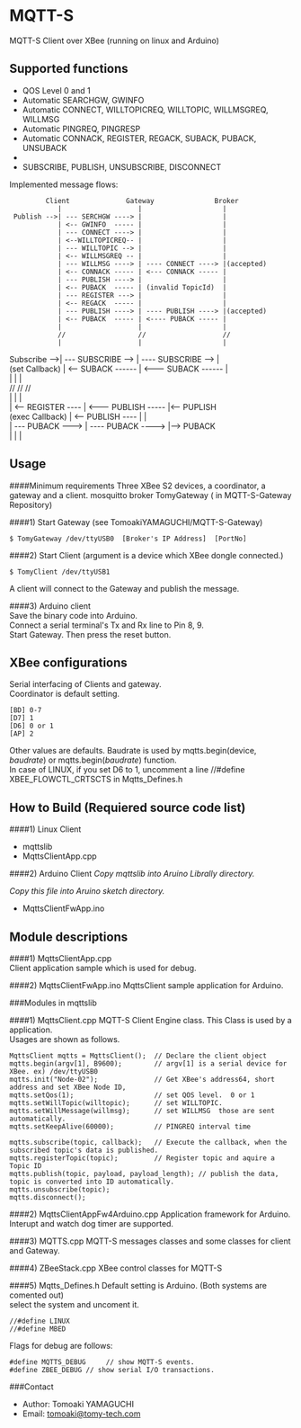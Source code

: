 MQTT-S
======
  MQTT-S Client over XBee  (running on linux and Arduino)  
  
  

Supported functions
-------------------

*  QOS Level 0 and 1
*  Automatic SEARCHGW, GWINFO
*  Automatic CONNECT, WILLTOPICREQ, WILLTOPIC, WILLMSGREQ, WILLMSG
*  Automatic PINGREQ, PINGRESP
*  Automatic CONNACK, REGISTER, REGACK, SUBACK, PUBACK, UNSUBACK
*  
*  SUBSCRIBE, PUBLISH, UNSUBSCRIBE, DISCONNECT

Implemented message flows:   

             Client              Gateway               Broker
                |                   |                    |      
     Publish -->| --- SERCHGW ----> |                    |  
                | <-- GWINFO  ----- |                    |  
                | --- CONNECT ----> |                    |  
                | <--WILLTOPICREQ-- |                    |  
                | --- WILLTOPIC --> |                    |  
                | <-- WILLMSGREQ -- |                    |  
                | --- WILLMSG ----> | ---- CONNECT ----> |(accepted)     
                | <-- CONNACK ----- | <--- CONNACK ----- |   
                | --- PUBLISH ----> |                    |  
                | <-- PUBACK  ----- | (invalid TopicId)  |  
                | --- REGISTER ---> |                    |  
                | <-- REGACK  ----- |                    |  
                | --- PUBLISH ----> | ---- PUBLISH ----> |(accepted)  
                | <-- PUBACK  ----- | <---- PUBACK ----- |    
                |                   |                    |    
                //                  //                   //      
                |                   |                    |        
   Subscribe -->| --- SUBSCRIBE --> | ---- SUBSCRIBE --> |     
 (set Callback) | <-- SUBACK ------ | <--- SUBACK ------ |    
                |                   |                    |    
                //                  //                   //    
                |                   |                    |    
                | <-- REGISTER ---- | <--- PUBLISH ----- |<-- PUPLISH  
(exec Callback) | <-- PUBLISH  ---- |                    |  
                | --- PUBACK   ---> | ---- PUBACK  ----> |--> PUBACK  
                |                   |                    |  
                  
                

Usage
------
####Minimum requirements
  Three XBee S2 devices,  a coordinator, a gateway and a client.
  mosquitto broker
  TomyGateway   ( in MQTT-S-Gateway Repository)

####1) Start Gateway  (see  TomoakiYAMAGUCHI/MQTT-S-Gateway)  
    
    $ TomyGateway /dev/ttyUSB0  [Broker's IP Address]  [PortNo]   
  
####2) Start Client   (argument is a device which XBee dongle connected.)  
    
    $ TomyClient /dev/ttyUSB1
  
  A client will connect to the Gateway and publish the message.
  
####3) Arduino client  
  Save the binary code into Arduino.  
  Connect a serial terminal's Tx and Rx line to Pin 8, 9.  
  Start Gateway.
  Then press the reset button.
  
  
XBee configurations
----------------------
  Serial interfacing  of Clients and gateway.  
  Coordinator is default setting.
  
    [BD] 0-7   
    [D7] 1  
    [D6] 0 or 1  
    [AP] 2

  Other values are defaults. Baudrate is used by  mqtts.begin(device, _baudrate_) or mqtts.begin(_baudrate_) function.   
  In case of LINUX, if you set D6 to 1, uncomment a line //#define XBEE_FLOWCTL_CRTSCTS in Mqtts_Defines.h
  

How to Build (Requiered source code list)
-----------
####1) Linux Client
*  mqttslib    
*  MqttsClientApp.cpp  

####2) Arduino Client
_Copy mqttslib into Aruino Librally directory._

_Copy this file into Aruino sketch directory._
*  MqttsClientFwApp.ino
  

Module descriptions
-------------------  
####1) MqttsClientApp.cpp  
Client application sample which is used for debug.

  
####2) MqttsClientFwApp.ino
  MqttsClient sample application for Arduino. 
    
###Modules in mqttslib

####1) MqttsClient.cpp
  MQTT-S Client Engine class. This Class is used by  a application.  
  Usages are shown as follows.
  
    MqttsClient mqtts = MqttsClient();  // Declare the client object
    mqtts.begin(argv[1], B9600);        // argv[1] is a serial device for XBee. ex) /dev/ttyUSB0 
    mqtts.init("Node-02");              // Get XBee's address64, short address and set XBee Node ID, 
    mqtts.setQos(1);                    // set QOS level.  0 or 1
    mqtts.setWillTopic(willtopic);      // set WILLTOPIC.   
    mqtts.setWillMessage(willmsg);      // set WILLMSG  those are sent automatically. 
    mqtts.setKeepAlive(60000);          // PINGREQ interval time

    mqtts.subscribe(topic, callback);   // Execute the callback, when the subscribed topic's data is published.
    mqtts.registerTopic(topic);         // Register topic and aquire a Topic ID 
    mqtts.publish(topic, payload, payload_length); // publish the data, topic is converted into ID automatically.
    mqtts.unsubscribe(topic);  
    mqtts.disconnect();

    
####2) MqttsClientAppFw4Arduino.cpp
  Application framework for Arduino.
  Interupt and  watch dog timer are supported.
      
####3) MQTTS.cpp 
  MQTT-S messages classes and some classes for client and Gateway.
    
####4) ZBeeStack.cpp
  XBee control classes for MQTT-S
    
####5) Mqtts_Defines.h
  Default setting is Arduino.  (Both systems are comented out)  
  select the system and uncoment it.
    
    //#define LINUX 
    //#define MBED
    
  
  Flags for debug are follows:
  
    #define MQTTS_DEBUG     // show MQTT-S events.     
    #define ZBEE_DEBUG // show serial I/O transactions. 
  


   

  
  
###Contact


* Author:    Tomoaki YAMAGUCHI
* Email:     tomoaki@tomy-tech.com
